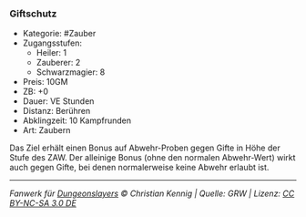 ### Giftschutz

- Kategorie: #Zauber
- Zugangsstufen:
  - Heiler: 1
  - Zauberer: 2
  - Schwarzmagier: 8
- Preis: 10GM
- ZB: +0
- Dauer: VE Stunden
- Distanz: Berühren
- Abklingzeit: 10 Kampfrunden
- Art: Zaubern

Das Ziel erhält einen Bonus auf Abwehr-Proben gegen Gifte in Höhe der Stufe des ZAW. Der alleinige Bonus (ohne den normalen Abwehr-Wert) wirkt auch gegen Gifte, bei denen normalerweise keine Abwehr erlaubt ist.

---

_Fanwerk für [Dungeonslayers](https://www.dungeonslayers.net/) © Christian Kennig | Quelle: GRW | Lizenz: [CC BY-NC-SA 3.0 DE](https://creativecommons.org/licenses/by-nc-sa/3.0/de/)_
